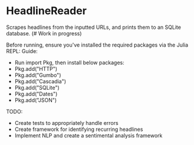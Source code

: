 # HeadlineReader
Scrapes headlines from the inputted URLs, and prints them to an SQLite database. (# Work in progress)

Before running, ensure you've installed the required packages via the Julia REPL:
Guide:
- Run import Pkg, then install below packages:
- Pkg.add("HTTP")
- Pkg.add("Gumbo")
- Pkg.add("Cascadia")
- Pkg.add("SQLite")
- Pkg.add("Dates")
- Pkg.add("JSON")

TODO:
- Create tests to appropriately handle errors
- Create framework for identifying recurring headlines
- Implement NLP and create a sentimental analysis framework
